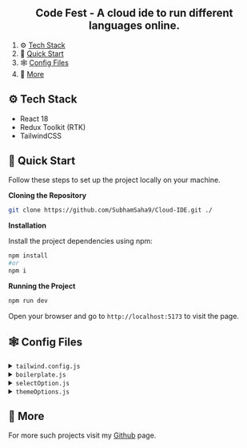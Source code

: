 <h2 align="center">Code Fest - A cloud ide to run different languages online.</h2>

1. ⚙️ [Tech Stack](#tech-stack)
2. 🤸 [Quick Start](#quick-start)
3. 🕸️ [Config Files](#config-files)
4. 🚀 [More](#more)

## <a name="tech-stack">⚙️ Tech Stack</a>

- React 18
- Redux Toolkit (RTK)
- TailwindCSS

## <a name="quick-start">🤸 Quick Start</a>

Follow these steps to set up the project locally on your machine.

**Cloning the Repository**

```bash
git clone https://github.com/SubhamSaha9/Cloud-IDE.git ./
```

**Installation**

Install the project dependencies using npm:

```bash
npm install
#or
npm i
```

**Running the Project**

```bash
npm run dev
```

Open your browser and go to `http://localhost:5173` to visit the page.

## <a name="config-files">🕸️ Config Files</a>

<details>
<summary><code>tailwind.config.js</code></summary>

```javascript
/** @type {import('tailwindcss').Config} */
module.exports = {
  content: ["./src/**/*.{js,jsx,ts,tsx}"],
  theme: {
    fontFamily: {
      mono: ["Roboto Mono", "monospace"],
      inter: ["Inter", "sans-serif"],
      "edu-sa": ["Edu SA Beginner", "cursive"],
    },
    extend: {
      colors: {
        black: "#000",
        bgDark2: "#4a4e69",
        richblack: {
          1: "#1E1E1E",
          2: "#767676",
          3: "#f0f0f0fc",
        },
      },
    },
  },
  plugins: [],
};
```

</details>

<details>
<summary><code>boilerplate.js</code></summary>

```javascript
export const languageMap = {
  cpp: {
    id: 54,
    version: "10.2.0",
    fileName: "Main",
    defaultCode:
      "#include <iostream>\n" +
      "using namespace std;\n\n" +
      "int main() {\n" +
      '\tcout << "Hello World!";\n' +
      "\treturn 0;\n" +
      "}",
  },
  java: {
    id: 62,
    version: "15.0.2",
    fileName: "Main",
    defaultCode: `public class Main {
    public static void main(String[] args) {
        System.out.println("Hello World!");
    }
}`,
  },
  python: {
    id: 71,
    version: "3.10.0",
    fileName: "Main",
    defaultCode: `print("Hello World!")`,
  },
  javascript: {
    id: 63,
    version: "18.15.0",
    fileName: "Main",
    defaultCode: `console.log("Hello World!");`,
  },
  typescript: {
    id: 74,
    version: "5.0.3",
    fileName: "Main",
    defaultCode: `const greeting: string = "Hello World!";\nconsole.log(greeting);`,
  },
  c: {
    id: 50,
    version: "10.2.0",
    fileName: "Main",
    defaultCode:
      "#include <stdio.h>\n\n" +
      "int main() {\n" +
      '\tprintf("Hello World!\\n");\n' +
      "\treturn 0;\n" +
      "}",
  },
  csharp: {
    id: 51,
    version: "5.0.201",
    fileName: "Main",
    defaultCode: `using System;\n\nclass Program {\n\tstatic void Main() {\n\t\tConsole.WriteLine("Hello World!");\n\t}\n}`,
  },
  ruby: {
    id: 72,
    version: "3.0.1",
    fileName: "Main",
    defaultCode: `puts "Hello World!"`,
  },
  php: {
    id: 68,
    version: "8.2.3",
    fileName: "Main",
    defaultCode: `<?php\n\necho "Hello World!";\n?>`,
  },
  go: {
    id: 60,
    version: "1.16.2",
    fileName: "Main",
    defaultCode: `package main\n\nimport "fmt"\n\nfunc main() {\n\tfmt.Println("Hello World!")\n}`,
  },
  swift: {
    id: 83,
    version: "5.3.3",
    fileName: "Main",
    defaultCode: `import Foundation\n\nprint("Hello World!")`,
  },
  kotlin: {
    id: 78,
    version: "1.8.20",
    fileName: "Main",
    defaultCode: `fun main() {\n\tprintln("Hello World!")\n}`,
  },
  rust: {
    id: 73,
    version: "1.68.2",
    fileName: "Main",
    defaultCode: `fn main() {\n\tprintln!("Hello World!");\n}`,
  },
  perl: {
    id: 85,
    version: "5.36.0",
    fileName: "Main",
    defaultCode: `#!/usr/bin/perl\n\nprint "Hello World!\\n";`,
  },
  rscript: {
    id: 80,
    version: "4.1.1",
    fileName: "Main",
    defaultCode: `print("Hello World!")`,
  },
  scala: {
    id: 81,
    version: "3.2.2",
    fileName: "Main",
    defaultCode: `object Main extends App {\n\tprintln("Hello World!")\n}`,
  },
  bash: {
    id: 46,
    version: "5.2.0",
    fileName: "Main",
    defaultCode: `#!/bin/bash\n\necho "Hello World!"`,
  },
  powershell: {
    id: 48,
    version: "7.1.4",
    defaultCode: `#!/bin/bash\n\necho "Hello World!"`,
  },
  lua: {
    id: 64,
    version: "5.4.4",
    fileName: "Main",
    defaultCode: `print("Hello World!")`,
  },
  elixir: {
    id: 57,
    version: "1.11.3",
    fileName: "Main",
    defaultCode: `IO.puts("Hello World!")`,
  },
  dart: {
    id: 82,
    version: "2.19.6",
    fileName: "Main",
    defaultCode: `void main() {\n\tprint('Hello World!');\n}`,
  },
  clojure: {
    id: 104,
    version: "1.10.3",
    defaultCode: `(println "Hello World!")`,
  },
  coffeescript: {
    id: 105,
    version: "2.5.1",
    defaultCode: `console.log "Hello World!"`,
  },
  fsharp: {
    id: 108,
    version: "5.0.201",
    fileName: "Main",
    defaultCode: `printfn "Hello World!"`,
  },
  julia: {
    id: 113,
    version: "1.8.5",
    fileName: "Main",
    defaultCode: `println("Hello World!")`,
  },
  "basic.net": {
    id: 131,
    version: "16.9",
    fileName: "Main",
    defaultCode: `Module HelloWorld\n    Sub Main()\n        Console.WriteLine("Hello World!")\n    End Sub\nEnd Module`,
  },
};
```

</details>
<details>
<summary><code>selectOption.js</code></summary>

```javascript
export const languageOptions = [
  { value: "cpp", label: "C++" },
  { value: "c", label: "C" },
  { value: "java", label: "Java" },
  { value: "python", label: "python" },
  { value: "javascript", label: "JavaScript" },
  { value: "typescript", label: "TypeScript" },
  { value: "bash", label: "bash" },
  { value: "clojure", label: "Clojure" },
  { value: "coffeescript", label: "CoffeeScript" },
  { value: "csharp", label: "C#" },
  { value: "dart", label: "Dart" },
  { value: "elixir", label: "Elixir" },
  { value: "fsharp", label: "F#" },
  { value: "go", label: "Go" },
  { value: "julia", label: "Julia" },
  { value: "kotlin", label: "Kotlin" },
  { value: "lua", label: "Lua" },
  { value: "php", label: "PHP" },
  { value: "perl", label: "perl" },
  { value: "powershell", label: "PowerShell" },
  { value: "rscript", label: "R" },
  { value: "ruby", label: "Ruby" },
  { value: "rust", label: "Rust" },
  { value: "scala", label: "Scala" },
  { value: "swift", label: "swift" },
  { value: "basic.net", label: "VB" },
];
```

</details>

<details>
<summary><code>themeOptions.js</code></summary>

```javascript
export const themeOptions = [
  { value: "vs-dark", label: "VsCode Dark" },
  { value: "vs", label: "VsCode Light" },
  { value: "light", label: "Light" },
  { value: "hc-black", label: "High Contrast" },
];
```

</details>

## <a name="more">🚀 More</a>

For more such projects visit my [Github](https://github.com/subhamsaha9/?tab=repositories) page.
